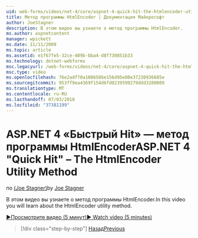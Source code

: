 ```yaml
---
uid: web-forms/videos/net-4/core/aspnet-4-quick-hit-the-htmlencoder-utility-method
title: Метод программы HtmlEncoder | Документация Майкрософт
author: JoeStagner
description: В этом видео вы узнаете о метод программы HtmlEncoder.
ms.author: aspnetcontent
manager: wpickett
ms.date: 11/11/2009
ms.topic: article
ms.assetid: e1f67fe5-32ce-409b-bba4-d8f730851b33
ms.technology: dotnet-webforms
msc.legacyurl: /web-forms/videos/net-4/core/aspnet-4-quick-hit-the-htmlencoder-utility-method
msc.type: video
ms.openlocfilehash: 76e2adf70a1086586e156d95e80e37230936685e
ms.sourcegitcommit: 953ff9ea4369f154d6fd0239599279ddd3280009
ms.translationtype: MT
ms.contentlocale: ru-RU
ms.lasthandoff: 07/03/2018
ms.locfileid: "37381199"
---
```

<a name="aspnet-4-quick-hit--the-htmlencoder-utility-method"></a><span data-ttu-id="674d7-103">ASP.NET 4 «Быстрый Hit» — метод программы HtmlEncoder</span><span class="sxs-lookup"><span data-stu-id="674d7-103">ASP.NET 4 "Quick Hit" – The HtmlEncoder Utility Method</span></span>
====================
<span data-ttu-id="674d7-104">по [(Joe Stagner)](https://github.com/JoeStagner)</span><span class="sxs-lookup"><span data-stu-id="674d7-104">by [Joe Stagner](https://github.com/JoeStagner)</span></span>

<span data-ttu-id="674d7-105">В этом видео вы узнаете о метод программы HtmlEncoder.</span><span class="sxs-lookup"><span data-stu-id="674d7-105">In this video you will learn about the HtmlEncoder utility method.</span></span>

[<span data-ttu-id="674d7-106">&#9654;Просмотрите видео (5 минут)</span><span class="sxs-lookup"><span data-stu-id="674d7-106">&#9654; Watch video (5 minutes)</span></span>](https://channel9.msdn.com/Blogs/ASP-NET-Site-Videos/aspnet-4-quick-hit-the-htmlencoder-utility-method)

> [!div class="step-by-step"]
> [<span data-ttu-id="674d7-107">Назад</span><span class="sxs-lookup"><span data-stu-id="674d7-107">Previous</span></span>](aspnet-4-quick-hit-predictable-client-ids.md)

